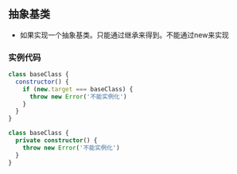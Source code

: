 ## 抽象基类
- 如果实现一个抽象基类。只能通过继承来得到。不能通过new来实现

### 实例代码
```js
class baseClass {
  constructor() {
    if (new.target === baseClass) {
      throw new Error('不能实例化')
    }
  }
}
```

```ts
class baseClass {
  private constructor() {
    throw new Error('不能实例化')
  }
}
```